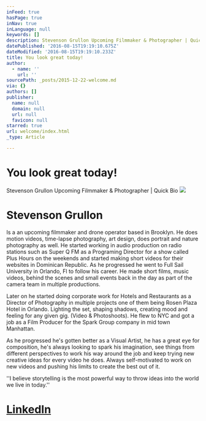 ```yaml
---
inFeed: true
hasPage: true
inNav: true
inLanguage: null
keywords: []
description: Stevenson Grullon Upcoming Filmmaker & Photographer | Quick Bio
datePublished: '2016-08-15T19:19:10.675Z'
dateModified: '2016-08-15T19:19:10.233Z'
title: You look great today!
author:
  - name: ''
    url: ''
sourcePath: _posts/2015-12-22-welcome.md
via: {}
authors: []
publisher:
  name: null
  domain: null
  url: null
  favicon: null
starred: true
url: welcome/index.html
_type: Article

---
```

# You look great today!

Stevenson Grullon Upcoming Filmmaker & Photographer | Quick Bio
![](https://s3-us-west-2.amazonaws.com/the-grid-img/p/7fbfe335d21529987fa802fcaf1b49c08dd761b9.jpg)

# Stevenson Grullon

Is a an upcoming filmmaker and drone operator based in Brooklyn. He does motion videos, time-lapse photography, art design, does portrait and nature photography as well. He started working in audio production on radio stations such as Super Q FM as a Programing Director for a show called Plus Hours on the weekends and started making short videos for their websites in Dominican Republic. As he progressed he went to Full Sail University in Orlando, Fl to follow his career. He made short films, music videos, behind the scenes and small events back in the day as part of the camera team in multiple productions. 

Later on he started doing corporate work for Hotels and Restaurants as a Director of Photography in multiple projects one of them being Rosen Plaza Hotel in Orlando. Lighting the set, shaping shadows, creating mood and feeling for any given gig. (Video & Photoshoots). He flew to NYC and got a job as a Film Producer for the Spark Group company in mid town Manhattan.

As he progressed he's gotten better as a Visual Artist, he has a great eye for composition, he's always looking to spark his imagination, see things from different perspectives to work his way around the job and keep trying new creative ideas for every video he does. Always self-motivated to work on new videos and pushing his limits to create the best out of it. 

''I believe storytelling is the most powerful way to throw ideas into the world we live in today.''

# [**LinkedIn**][0]

[0]: https://www.linkedin.com/in/stevensongrullon